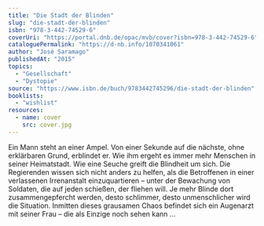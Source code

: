 ```yaml
---
title: "Die Stadt der Blinden"
slug: "die-stadt-der-blinden"
isbn: "978-3-442-74529-6"
coverUri: "https://portal.dnb.de/opac/mvb/cover?isbn=978-3-442-74529-6"
cataloguePermalink: "https://d-nb.info/1070341061"
author: "José Saramago"
publishedAt: "2015"
topics:
  - "Gesellschaft"
  - "Dystopie"
source: "https://www.isbn.de/buch/9783442745296/die-stadt-der-blinden"
booklists:
  - "wishlist"
resources:
  - name: cover
    src: cover.jpg
---
```

Ein Mann steht an einer Ampel. Von einer Sekunde auf die nächste, ohne 
erklärbaren Grund, erblindet er. Wie ihm ergeht es immer mehr Menschen in 
seiner Heimatstadt. Wie eine Seuche greift die Blindheit um sich. Die 
Regierenden wissen sich nicht anders zu helfen, als die Betroffenen in einer 
verlassenen Irrenanstalt einzuquartieren – unter der Bewachung von Soldaten, 
die auf jeden schießen, der fliehen will. Je mehr Blinde dort 
zusammengepfercht werden, desto schlimmer, desto unmenschlicher wird die 
Situation. Inmitten dieses grausamen Chaos befindet sich ein Augenarzt mit 
seiner Frau – die als Einzige noch sehen kann …